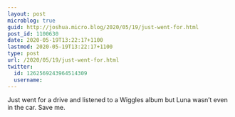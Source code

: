 ```yaml
---
layout: post
microblog: true
guid: http://joshua.micro.blog/2020/05/19/just-went-for.html
post_id: 1100630
date: 2020-05-19T13:22:17+1100
lastmod: 2020-05-19T13:22:17+1100
type: post
url: /2020/05/19/just-went-for.html
twitter:
  id: 1262569243964514309
  username: 
---
```

Just went for a drive and listened to a Wiggles album but Luna wasn’t even in the car. Save me.
